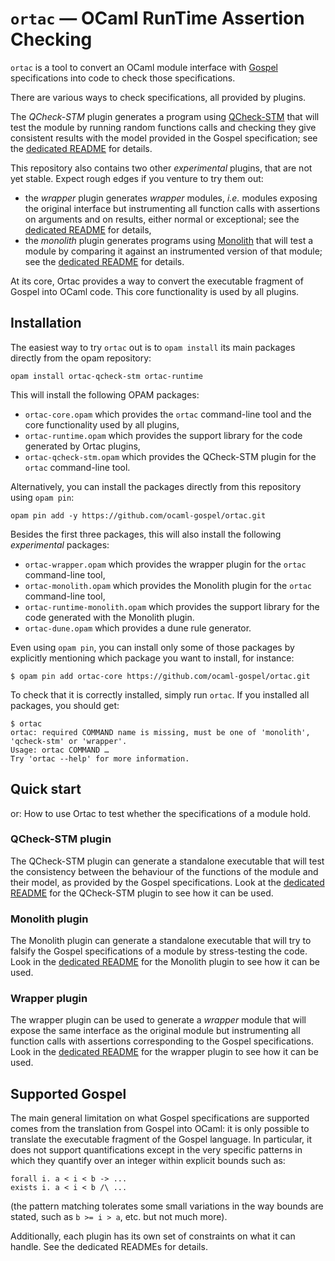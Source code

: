 # `ortac` — OCaml RunTime Assertion Checking

`ortac` is a tool to convert an OCaml module interface with [Gospel]
specifications into code to check those specifications.

[Gospel]: https://ocaml-gospel.github.io/gospel/

There are various ways to check specifications, all provided by plugins.

The _QCheck-STM_ plugin generates a program using [QCheck-STM] that will test
the module by running random functions calls and checking they give consistent
results with the model provided in the Gospel specification; see the [dedicated
README][QCheck-STM README] for details.

[QCheck-STM]: https://ocaml-multicore.github.io/multicoretests/
[QCheck-STM README]: plugins/qcheck-stm/README.md

This repository also contains two other _experimental_ plugins, that are not yet
stable. Expect rough edges if you venture to try them out:

- the _wrapper_ plugin generates _wrapper_ modules, _i.e._ modules
  exposing the original interface but instrumenting all function calls
  with assertions on arguments and on results, either normal or
  exceptional; see the [dedicated README][wrapper README] for
  details,
- the _monolith_ plugin generates programs using [Monolith] that will
  test a module by comparing it against an instrumented version of
  that module; see the [dedicated README][monolith README] for
  details.

[wrapper README]: plugins/wrapper/README.md
[monolith README]: plugins/monolith/README.md
[Monolith]: https://gitlab.inria.fr/fpottier/monolith

At its core, Ortac provides a way to convert the executable fragment of Gospel
into OCaml code. This core functionality is used by all plugins.


## Installation

The easiest way to try `ortac` out is to `opam install` its main packages
directly from the opam repository:

```
opam install ortac-qcheck-stm ortac-runtime
```

This will install the following OPAM packages:

- `ortac-core.opam` which provides the `ortac` command-line tool and the core
  functionality used by all plugins,
- `ortac-runtime.opam` which provides the support library for the code
  generated by Ortac plugins,
- `ortac-qcheck-stm.opam` which provides the QCheck-STM plugin for the
  `ortac` command-line tool.

Alternatively, you can install the packages directly from this repository using
`opam pin`:

```
opam pin add -y https://github.com/ocaml-gospel/ortac.git
```

Besides the first three packages, this will also install the following
_experimental_ packages:

- `ortac-wrapper.opam` which provides the wrapper plugin for the `ortac`
  command-line tool,
- `ortac-monolith.opam` which provides the Monolith plugin for the
  `ortac` command-line tool,
- `ortac-runtime-monolith.opam` which provides the support library for
  the code generated with the Monolith plugin.
- `ortac-dune.opam` which provides a dune rule generator.

Even using `opam pin`, you can install only some of those packages by explicitly
mentioning which package you want to install, for instance:

```
$ opam pin add ortac-core https://github.com/ocaml-gospel/ortac.git
```

To check that it is correctly installed, simply run `ortac`. If you
installed all packages, you should get:

```
$ ortac
ortac: required COMMAND name is missing, must be one of 'monolith', 'qcheck-stm' or 'wrapper'.
Usage: ortac COMMAND …
Try 'ortac --help' for more information.
```


## Quick start

or: How to use Ortac to test whether the specifications of a module
hold.


### QCheck-STM plugin

The QCheck-STM plugin can generate a standalone executable that will
test the consistency between the behaviour of the functions of the
module and their model, as provided by the Gospel specifications. Look
at the [dedicated README][QCheck-STM README] for the QCheck-STM plugin
to see how it can be used.


### Monolith plugin

The Monolith plugin can generate a standalone executable that will try
to falsify the Gospel specifications of a module by stress-testing the
code. Look in the [dedicated README][monolith README] for the Monolith
plugin to see how it can be used.


### Wrapper plugin

The wrapper plugin can be used to generate a _wrapper_ module that
will expose the same interface as the original module but
instrumenting all function calls with assertions corresponding to the
Gospel specifications. Look in the [dedicated README][wrapper README]
for the wrapper plugin to see how it can be used.


## Supported Gospel

The main general limitation on what Gospel specifications are supported comes
from the translation from Gospel into OCaml: it is only possible to translate
the executable fragment of the Gospel language. In particular, it does not
support quantifications except in the very specific patterns in which they
quantify over an integer within explicit bounds such as:

```
forall i. a < i < b -> ...
exists i. a < i < b /\ ...
```

(the pattern matching tolerates some small variations in the way bounds are
stated, such as `b >= i > a`, etc. but not much more).

Additionally, each plugin has its own set of constraints on what it
can handle. See the dedicated READMEs for details.
